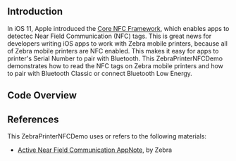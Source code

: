 ## Introduction
In iOS 11, Apple introduced the [Core NFC Framework](https://developer.apple.com/documentation/corenfc?language=objc), which enables apps to detectec Near Field Communication (NFC) tags. This is great news for developers writing iOS apps to work with Zebra mobile printers, because all of Zebra mobile printers are NFC enabled. This makes it easy for apps to printer's Serial Number to pair with Bluetooth. This ZebraPrinterNFCDemo demonstrates how to read the NFC tags on Zebra mobile printers and how to pair with Bluetooth Classic or connect Bluetooth Low Energy.

## Code Overview













## References
This ZebraPrinterNFCDemo uses or refers to the following materials:
* [Active Near Field Communication AppNote](https://www.zebra.com/content/dam/zebra/software/en/application-notes/AppNote-Active_NFC-v5.pdf), by Zebra
